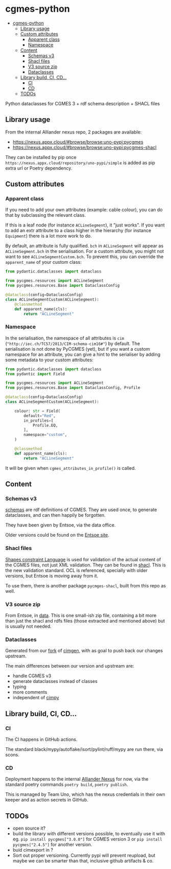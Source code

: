 # cgmes-python

- [cgmes-python](#cgmes-python)
  - [Library usage](#library-usage)
  - [Custom attributes](#custom-attributes)
    - [Apparent class](#apparent-class)
    - [Namespace](#namespace)
  - [Content](#content)
    - [Schemas v3](#schemas-v3)
    - [Shacl files](#shacl-files)
    - [V3 source zip](#v3-source-zip)
    - [Dataclasses](#dataclasses)
  - [Library build, CI, CD...](#library-build-ci-cd)
    - [CI](#ci)
    - [CD](#cd)
  - [TODOs](#todos)

Python dataclasses for CGMES 3 + rdf schema description + SHACL files

## Library usage

From the internal Alliander nexus repo, 2 packages are available:

- https://nexus.appx.cloud/#browse/browse:uno-pypi:pycgmes
- https://nexus.appx.cloud/#browse/browse:uno-pypi:pycgmes-shacl

They can be installed by pip once `https://nexus.appx.cloud/repository/uno-pypi/simple` is added as pip extra url or Poetry dependency.

## Custom attributes

### Apparent class

If you need to add your own attributes (example: cable colour), you can do that by subclassing the relevant class.

If this is a leaf node (for instance `ACLineSegment`), it "just works". If you want to add an extr attribute to a
class higher in the hierarchy (for instance `Equipment`) there is a lot more work to do.

By default, an attribute is fully qualified. `bch` in `ACLineSegment` will appear as `ACLineSegment.bch` in the serialisation.
For a custom attribute, you might not want to see  `ACLineSegmentCustom.bch`. To prevent this, you can override the `apparent_name`
of your custom class:

```python
from pydantic.dataclasses import dataclass

from pycgmes.resources import ACLineSegment
from pycgmes.resources.Base import DataclassConfig

@dataclass(config=DataclassConfig)
class ACLineSegmentCustom(ACLineSegment):
    @classmethod
    def apparent_name(cls):
        return "ACLineSegment"
```

### Namespace

In the serialisation, the namespace of all attributes is `cim` (`"http://iec.ch/TC57/2013/CIM-schema-cim16#"`) by default.
The serialisation is not done by PyCGMES (yet), but if you want a custom namespace for an attribute,
you can give a hint to the serialiser by adding some metadata to your custom attributes:

```python
from pydantic.dataclasses import dataclass
from pydantic import Field

from pycgmes.resources import ACLineSegment
from pycgmes.resources.Base import DataclassConfig, Profile

@dataclass(config=DataclassConfig)
class ACLineSegmentCustom(ACLineSegment):

    colour: str = Field(
        default="Red",
        in_profiles=[
            Profile.EQ,
        ],
        namespace="custom",
    )

    @classmethod
    def apparent_name(cls):
        return "ACLineSegment"
```

It will be given when `cgmes_attributes_in_profile()` is called.

## Content

### Schemas v3

[schemas](./schemas/) are rdf definitions of CGMES. They are used once, to generate dataclasses, and
can then happily be forgotten.

They have been given by Entsoe, via the data office.

Older versions could be found on the [Entsoe site](https://www.entsoe.eu/data/cim/cim-for-grid-models-exchange/).

### Shacl files

[Shapes constraint Language](https://en.wikipedia.org/wiki/SHACL) is used for validation of the actual content of the
CGMES files, not just XML validation. They can be found in [shacl](./pycgmes/shacl). This is the new validation standard. OCL
is referenced, specially with older versions, but Entsoe is moving away from it.

To use them, there is another package `pycmges-shacl`, built from this repo as well.

### V3 source zip

From Entsoe, in [data](./data/). This is one small-ish zip file, containing a bit more than just the shacl and rdfs
files (those extracted and mentioned above) but is usually not needed.

### Dataclasses

Generated from our [fork](https://github.com/Alliander/uno-cimgen/) of [cimgen](https://github.com/sogno-platform/cimgen), with as goal to push back our changes upstream.

The main differences between our version and upstream are:

- handle CGMES v3
- generate dataclasses instead of classes
- typing
- more comments
- independent of [cimpy](https://github.com/sogno-platform/cimpy)

## Library build, CI, CD...

### CI

The CI happens in GitHub actions.

The standard black/mypy/autoflake/isort/pylint/ruff/mypy are run there, via scons.

### CD

Deployment happens to the internal [Alliander Nexus](https://nexus.appx.cloud/#browse/browse:uno-pypi:pycgmes) for now, via the standard poetry commands `poetry build`, `poetry publish`.

This is managed by Team Uno, which has the nexus credentials in their own keeper and as action secrets in GitHub.

## TODOs

- open source it?
- build the library with different versions possible, to eventually use it with eg. `pip install pycgmes["3.0.0"]` for CGMES version 3 or `pip install pycgmes["2.4.5"]` for another version.
- buid cimexport in ?
- Sort out proper versioning. Currently pypi will prevent reupload, but maybe we can be smarter than that, inclusive github artifacts & co.